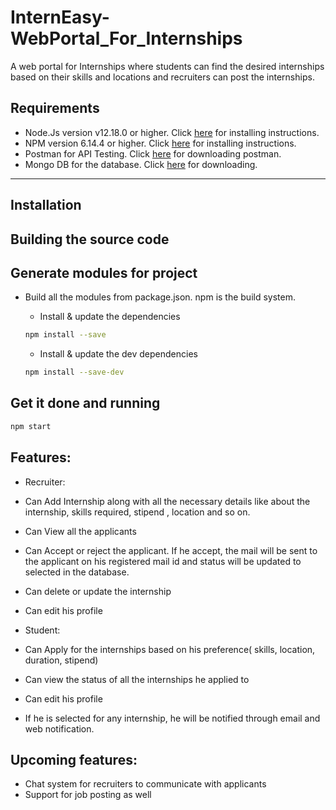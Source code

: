 # InternEasy-WebPortal_For_Internships

A web portal for Internships where students can find the desired internships based on their skills and locations and recruiters can post the internships. 

## Requirements
- Node.Js version v12.18.0 or higher. Click [here](https://nodejs.org/en/download/) for installing instructions.
- NPM version 6.14.4 or higher. Click [here](https://docs.npmjs.com/getting-started) for installing instructions.
- Postman for API Testing. Click [here](https://www.postman.com/downloads) for downloading postman.
- Mongo DB for the database. Click [here](https://www.mongodb.com/try/download/community) for downloading.

---
## Installation

## Building the source code

## Generate modules for project
- Build all the modules from package.json. npm is the build system.

    - Install & update the dependencies
    ```sh
    npm install --save
    ```
    - Install & update the dev dependencies
    ```sh
    npm install --save-dev
    ```
## Get it done and running
```sh
npm start
```

## Features:

- Recruiter:
- Can Add Internship along with all the necessary details like about the internship, skills required, stipend , location and so on.
- Can View all the applicants
- Can Accept or reject the applicant. If he accept, the mail will be sent to the applicant on his registered mail id and status will be updated to selected in the database.
- Can delete or update the internship
- Can edit his profile


- Student:
- Can Apply for the internships based on his preference( skills, location, duration, stipend)
- Can view the status of all the internships he applied to
- Can edit his profile
- If he is selected for any internship, he will be notified through email and web notification.

## Upcoming features:
- Chat system for recruiters to communicate with applicants
- Support for job posting as well




